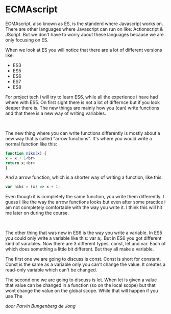 # ECMAscript
ECMAscript, also known as ES, is the standerd where Javascript works on. There are other languages where Javascript can
run on like: Actionscript & JScript. But we don't have to worry about these languages because we are only focusing on ES. 

When we look at ES you will notice that there are a lot of different versions like: 
 - ES3
 - ES5
 - ES6
 - ES7
 - ES8

For project tech i will try to learn ES6, while all the experience i have had where with ES5. On first sight there is not a
lot of differnce but if you look deeper there is. The new things are mainly how you (can) write functions and that there is a
new way of writing variables. 

&nbsp;

The new thing where you can write functions differently is mostly about a new way that is called "arrow functions". It's
where you would write a normal function like this:
```js
function niks(x) { 
x = x + 1<br>
return x;<br>
}
```
And a arrow function, which is a shorter way of writing a function, like this:
```js
var niks = (x) => x + 1;
```
Even though it is completely the same function, you write them differently. I guess i like the way the arrow functions looks
but even after some practice i am not completely comfortable with the way you write it. I think this will hit me later on during
the course.

&nbsp;

The other thing that was new in ES6 is the way you write a variable. In ES5 you could only write a variable like this: var a;.
But in ES6 you got different kind of varaibles. Now there are 3 different types. const, let and var. Each of which does something
a little bit different. But they all make a variable.

The first one we are going to discuss is const. Const is short for constant. Const is the same as a variable only you can't change
the value. It creates a read-only variable which can't be changed.

The second one we are going to discuss is let. When let is given a value that value can be changed in a function (so on the local
scope) but that wont change the value on the global scope. While that will happen if you use 
The















_door Parvin Bungenberg de Jong_
